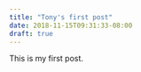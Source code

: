 ```yaml
---
title: "Tony's first post"
date: 2018-11-15T09:31:33-08:00
draft: true
---
```


This is my first post.